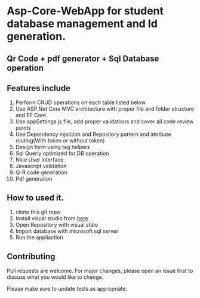 # Asp-Core-WebApp for student database management and Id generation.


## Qr Code + pdf generator + Sql Database operation 

## Features include 

1. Perform CRUD operations on each table listed below
2. Use ASP.Net Core MVC architecture with proper file and folder structure and EF Core
3. Use appSettings.js file, add proper validations and cover all code review points
4. Use Dependency injection and Repository pattern and attribute routing(With token or without token)
5. Design form using tag helpers
6. Sql Queriy optimized for DB operation
7. Nice User interface
8. Javascript validation
9. Q-R code generation
10. Pdf generation

## How to used it.
1. clone this git repo
2. Install visual studio from [here](https://visualstudio.microsoft.com/vs/)
3. Open Repository with visual stdio
4. Import database with microsoft sql server
5. Run the appliaction


## Contributing
Pull requests are welcome. For major changes, please open an issue first to discuss what you would like to change.

Please make sure to update tests as appropriate.
